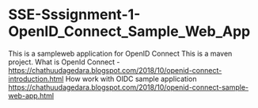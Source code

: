 # SSE-Sssignment-1-OpenID_Connect_Sample_Web_App

This is a sampleweb application for OpenID Connect 
This is a maven project.
What is OpenId Connect - 
https://chathuudagedara.blogspot.com/2018/10/openid-connect-introduction.html
How work with OIDC sample application
https://chathuudagedara.blogspot.com/2018/10/openid-connect-sample-web-app.html
